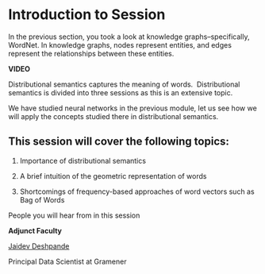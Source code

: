 # Introduction to Session

In the previous section, you took a look at knowledge graphs–specifically, WordNet. In knowledge graphs, nodes represent entities, and edges represent the relationships between these entities.

**VIDEO**

Distributional semantics captures the meaning of words.  Distributional semantics is divided into three sessions as this is an extensive topic. 

We have studied neural networks in the previous module, let us see how we will apply the concepts studied there in distributional semantics.

## This session will cover the following topics:

1.  Importance of distributional semantics
    
2.  A brief intuition of the geometric representation of words
    
3.  Shortcomings of frequency-based approaches of word vectors such as Bag of Words
 

People you will hear from in this session

**Adjunct Faculty**

[Jaidev Deshpande](http://www.linkedin.com/in/jaidevd/)

Principal Data Scientist at Gramener